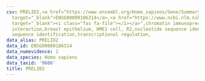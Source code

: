 ```yaml
---
csv: PRELID2,<a href="https://www.ensembl.org/Homo_sapiens/Gene/Summary?db=core;g=ENSG00000186314"
  target="_blank">ENSG00000186314</a>,<a href="https://www.ncbi.nlm.nih.gov/pubmed/22863008"
  target="_blank"><i class="fas fa-file"></i></a>",chromatin immunoprecipitation assay,direct
  interaction,breast epithelium, HME1 cell, R2,nucleotide sequence identification,nucleotide
  sequence identification,transcriptional regulation,
data_alias: PRELID2
data_id: ENSG00000186314
data_numevidence: 1
data_species: Homo sapiens
data_taxid: '9606'
title: PRELID2
---
```

